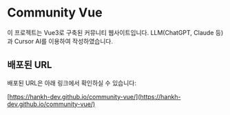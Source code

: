 # Community Vue

이 프로젝트는 Vue3로 구축된 커뮤니티 웹사이트입니다. LLM(ChatGPT, Claude 등)과 Cursor AI를 이용하여 작성하였습니다.

## 배포된 URL

배포된 URL은 아래 링크에서 확인하실 수 있습니다:

[https://hankh-dev.github.io/community-vue/](https://hankh-dev.github.io/community-vue/)

<!-- ## 기능 소개

- **게시판**: 사용자들이 자유롭게 글을 작성하고 댓글을 남길 수 있습니다.
- **실시간 채팅**: 회원들 간의 실시간 소통이 가능합니다.
- **프로필 관리**: 개인 프로필을 수정하고 관리할 수 있습니다. -->

<!-- ## 설치 및 실행 방법

로컬에서 애플리케이션을 실행하려면 다음 단계를 따라주세요:

```bash
# 리포지토리 클론
git clone https://github.com/hankh-dev/community-vue.git

# 디렉토리 이동
cd community-vue

# 의존성 설치
npm install

# 애플리케이션 실행
npm run dev -->
